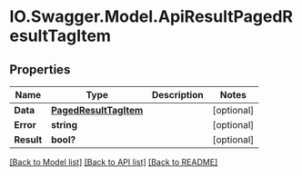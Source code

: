 # IO.Swagger.Model.ApiResultPagedResultTagItem
## Properties

Name | Type | Description | Notes
------------ | ------------- | ------------- | -------------
**Data** | [**PagedResultTagItem**](PagedResultTagItem.md) |  | [optional] 
**Error** | **string** |  | [optional] 
**Result** | **bool?** |  | [optional] 

[[Back to Model list]](../README.md#documentation-for-models) [[Back to API list]](../README.md#documentation-for-api-endpoints) [[Back to README]](../README.md)

